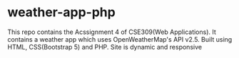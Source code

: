 # weather-app-php
This repo contains the Acssignment 4 of CSE309(Web Applications). It contains a weather app which uses OpenWeatherMap's API v2.5. Built using HTML, CSS(Bootstrap 5) and PHP. Site is dynamic and responsive
